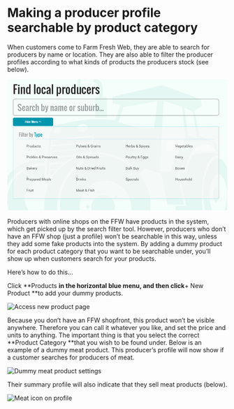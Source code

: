 # Making a producer profile searchable by product category

When customers come to Farm Fresh Web, they are able to search for producers by name or location. They are also able to filter the producer profiles according to what kinds of products the producers stock \(see below\).

![](/assets/47-MakingSearchable-1-Filter-by-product_old.png)

Producers with online shops on the FFW have products in the system, which get picked up by the search filter tool. However, producers who don’t have an FFW shop \(just a profile\) won’t be searchable in this way, unless they add some fake products into the system. By adding a dummy product for each product category that you want to be searchable under, you’ll show up when customers search for your products.

Here’s how to do this…

Click **Products **in the horizontal blue menu, and then click**+ New Product **to add your dummy products.

![](https://openfoodnetwork.org/wp-content/uploads/2015/08/Access-new-product.png "Access new product page")

Because you don’t have an FFW shopfront, this product won’t be visible anywhere. Therefore you can call it whatever you like, and set the price and units to anything. The important thing is that you select the correct **Product Category **that you wish to be found under. Below is an example of a dummy meat product. This producer’s profile will now show if a customer searches for producers of meat.

![](https://openfoodnetwork.org/wp-content/uploads/2015/08/Dummy-meat-product.png "Dummy meat product settings")

Their summary profile will also indicate that they sell meat products \(below\).

![](https://openfoodnetwork.org/wp-content/uploads/2015/08/Meat.png "Meat icon on profile")

